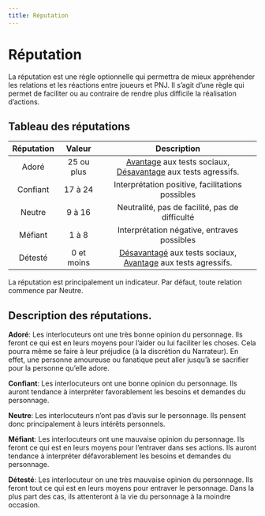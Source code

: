```yaml
---
title: Réputation
---
```


# Réputation

La réputation est une règle optionnelle qui permettra de mieux appréhender les relations et les réactions entre joueurs et PNJ. Il s’agit d’une règle qui permet de faciliter ou au contraire de rendre plus difficile la réalisation d’actions.

## Tableau des réputations
|Réputation|Valeur| Description|
|:-:|:-:|:-:|
|Adoré |25 ou plus| [Avantage](/utiliser-les-caracteristiques/#avantage-et-desavantage) aux tests sociaux, [Désavantage](/utiliser-les-caracteristiques/#avantage-et-desavantage)  aux tests agressifs.|
|Confiant |17 à 24| Interprétation positive, facilitations possibles|
|Neutre |9 à 16| Neutralité, pas de facilité, pas de difficulté|
|Méfiant |1 à 8| Interprétation négative, entraves possibles|
|Détesté |0 et moins |[Désavantagé](/utiliser-les-caracteristiques/#avantage-et-desavantage)  aux tests sociaux, [Avantage](/utiliser-les-caracteristiques/#avantage-et-desavantage)  aux tests agressifs.|

La réputation est principalement un indicateur. Par défaut, toute relation commence par Neutre.

## Description des réputations.
**Adoré**: Les interlocuteurs ont une très bonne opinion du personnage. Ils feront ce qui est en leurs moyens pour l’aider ou lui faciliter les choses. Cela pourra même se faire à leur préjudice (à la discrétion du Narrateur). En effet, une personne amoureuse ou fanatique peut aller jusqu’à se sacrifier pour la personne qu’elle adore.   

**Confiant**: Les interlocuteurs ont une bonne opinion du personnage. Ils auront tendance à interpréter favorablement les besoins et demandes du personnage.  

**Neutre**: Les interlocuteurs n’ont pas d’avis sur le personnage. Ils pensent donc principalement à leurs intérêts personnels.

**Méfiant**: Les interlocuteurs ont une mauvaise opinion du personnage. Ils feront ce qui est en leurs moyens pour l’entraver dans ses actions. Ils auront tendance à interpréter défavorablement les besoins et demandes du personnage.

**Détesté**: Les interlocuteur on une très mauvaise opinion du personnage. Ils feront tout ce qui est en leurs moyens pour entraver le personnage. Dans la plus part des cas, ils attenteront à la vie du personnage à la moindre occasion.
